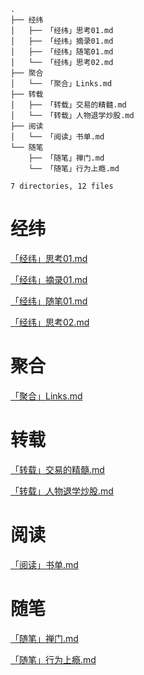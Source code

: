 ```text
.
├── 经纬
│   ├── 「经纬」思考01.md
│   ├── 「经纬」摘录01.md
│   ├── 「经纬」随笔01.md
│   └── 「经纬」思考02.md
├── 聚合
│   └── 「聚合」Links.md
├── 转载
│   ├── 「转载」交易的精髓.md
│   └── 「转载」人物退学炒股.md
├── 阅读
│   └── 「阅读」书单.md
└── 随笔
    ├── 「随笔」禅门.md
    └── 「随笔」行为上瘾.md

7 directories, 12 files
```
# 经纬
[「经纬」思考01.md](./经纬/「经纬」思考01.md)

[「经纬」摘录01.md](./经纬/「经纬」摘录01.md)

[「经纬」随笔01.md](./经纬/「经纬」随笔01.md)

[「经纬」思考02.md](./经纬/「经纬」思考02.md)

# 聚合
[「聚合」Links.md](./聚合/「聚合」Links.md)

# 转载
[「转载」交易的精髓.md](./转载/「转载」交易的精髓.md)

[「转载」人物退学炒股.md](./转载/「转载」人物退学炒股.md)

# 阅读
[「阅读」书单.md](./阅读/「阅读」书单.md)

# 随笔
[「随笔」禅门.md](./随笔/「随笔」禅门.md)

[「随笔」行为上瘾.md](./随笔/「随笔」行为上瘾.md)

